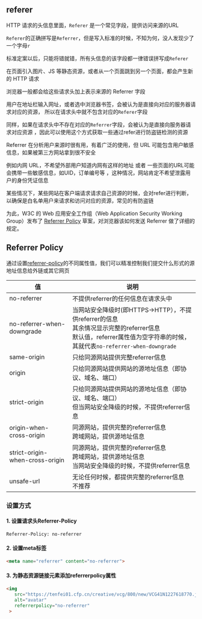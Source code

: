 ## referer

HTTP 请求的头信息里面，`Referer` 是一个常见字段，提供访问来源的URL

`Referer`的正确拼写是`Referrer`，但是写入标准的时候，不知为何，没人发现少了一个字母`r`

标准定案以后，只能将错就错，所有头信息的该字段都一律错误拼写成`Referer`



在页面引入图片、JS 等静态资源，或者从一个页面跳到另一个页面，都会产生新的 HTTP 请求

浏览器一般都会给这些请求头加上表示来源的 Referrer 字段



用户在地址栏输入网址，或者选中浏览器书签，会被认为是直接向对应的服务器请求对应的资源， 所以在请求头中就不包含对应的`Referer`字段

同样，如果在请求头中不存在对应的`Referrer`字段，会被认为是直接向服务器请求对应资源 ，因此可以使用这个方式获取一些通过refer进行防盗链检测的资源



Referrer 在分析用户来源时很有用，有着广泛的使用，但 URL 可能包含用户敏感信息，如果被第三方网站拿到很不安全

例如内网 URL，不希望外部用户知道内网有这样的地址 或者 一些页面的URL可能会携带一些敏感信息，如UID，订单编号等 ，这种情况，网站肯定不希望泄露用户的身份凭证信息

某些情况下，某些网站在客户端请求请求自己资源的时候，会对refer进行判断，以确保是白名单用户来请求和访问对应的资源，常见的有防盗链

为此，W3C 的 Web 应用安全工作组（Web Application Security Working Group）发布了 [Referrer Policy](http://w3c.github.io/webappsec/specs/referrer-policy/) 草案，对浏览器该如何发送 Referrer 做了详细的规定。



## Referrer Policy

通过设置[referrer-policy](https://caniuse.com/?search=referrer-policy)的不同属性值，我们可以精准控制我们提交什么形式的源地址信息给外链或其它网页

| 值                              | 说明                                                         |
| ------------------------------- | ------------------------------------------------------------ |
| no-referrer                     | 不提供referrer的任何信息在请求头中                           |
| no-referrer-when-downgrade      | 当网站安全降级时(即HTTPS→HTTP），不提供referrer的信息<br />其余情况显示完整的referrer信息<br />默认值，referrer属性值为空字符串的时候，其就代表`no-referrer-when-downgrade` |
| same-origin                     | 只给同源网站提供完整referrer信息                             |
| origin                          | 只给同源网站提供网站的源地址信息（即协议、域名、端口）       |
| strict-origin                   | 只给同源网站提供网站的源地址信息（即协议、域名、端口）<br />但当网站安全降级的时候，不提供referrer信息 |
| origin-when-cross-origin        | 同源网站，提供完整的referrer信息<br />跨域网站，提供源地址信息 |
| strict-origin-when-cross-origin | 同源网站，提供完整的referrer信息<br />跨域网站，提供源地址信息<br />当网站安全降级的时候，不提供referrer信息 |
| unsafe-url                      | 无论任何时候，都提供完整的referrer信息<br />不推荐           |



### 设置方式

#### 1. 设置请求头Referrer-Policy

```shell
Referrer-Policy: no-referrer
```



#### 2. 设置meta标签

```html
<meta name="referrer" content="no-referrer">
```



#### 3. 为静态资源链接元素添加referrerpolicy属性

```html
<img
   src="https://tenfei01.cfp.cn/creative/vcg/800/new/VCG41N1227618770.jpg"
   alt="avatar"
   referrerpolicy="no-referrer"
 >
```

